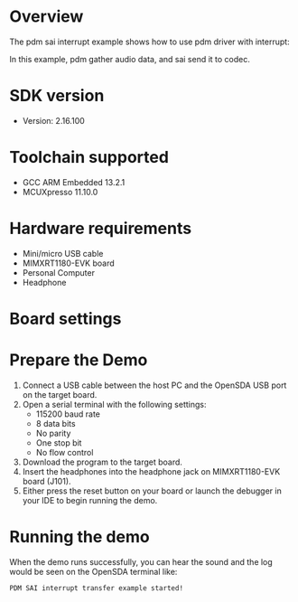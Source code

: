Overview
========
The pdm sai interrupt example shows how to use pdm driver with interrupt:

In this example, pdm gather audio data, and sai send it to codec.

SDK version
===========
- Version: 2.16.100

Toolchain supported
===================
- GCC ARM Embedded  13.2.1
- MCUXpresso  11.10.0

Hardware requirements
=====================
- Mini/micro USB cable
- MIMXRT1180-EVK board
- Personal Computer
- Headphone

Board settings
==============

Prepare the Demo
================
1.  Connect a USB cable between the host PC and the OpenSDA USB port on the target board.
2.  Open a serial terminal with the following settings:
    - 115200 baud rate
    - 8 data bits
    - No parity
    - One stop bit
    - No flow control
3.  Download the program to the target board.
4.  Insert the headphones into the headphone jack on MIMXRT1180-EVK board (J101).
5.  Either press the reset button on your board or launch the debugger in your IDE to begin running the demo.

Running the demo
================
When the demo runs successfully, you can hear the sound and the log would be seen on the OpenSDA terminal like:
~~~~~~~~~~~~~~~~~~~~~~~~~~~~~~~~~~~
PDM SAI interrupt transfer example started!
~~~~~~~~~~~~~~~~~~~~~~~~~~~~~~~~~~~
